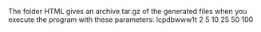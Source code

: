 The folder HTML gives an archive tar.gz of the generated files when you execute the program with these parameters:
lcpdbwww1t 2 5 10 25 50 100

